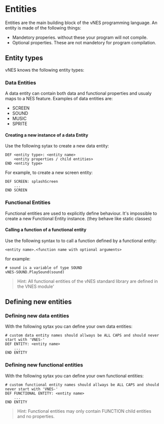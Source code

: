 # Entities
Entities are the main building block of the vNES programming language.
An entity is made of the following things:
* Mandetory properies. without these your program will not compile.
* Optional properties. These are not mandetory for program compilation.


## Entity types
vNES knows the following entity types:
### Data Entities
A data entity can contain both data and functional properties and usualy maps to a NES feature.
Examples of data entities are:
* SCREEN
* SOUND
* MUSIC
* SPRITE

#### Creating a new instance of a data Entity
Use the following sytax to create a new data entity:
````
DEF <entity type>: <entity name>
    <entity properties / child entities>
END <entity type>
````
For example, to create a new screen entity:
````
DEF SCREEN: splashScreen
    ...
END SCREEN
````

### Functional Entities
Functional entities are used to explicitly define behaviour.
It's impossible to create a new Functional Entity instance. (they behave like static classes)
#### Calling a function of a functional entity
Use the following syntax to to call a function defined by a functional entity:
````
<entity name>.<function name with optional arguments>
````
for example:
````
# sound is a variable of type SOUND
vNES-SOUND.PlaySound(sound)
````

> Hint: All functional entities of the vNES standard library are defined in the VNES module'

## Defining new entities
### Defining new data entities
With the following sytax you can define your own data entities:
````
# custom data entity names should allways be ALL CAPS and should never start with 'VNES-'
DEF ENTITY: <entity name>
    ...
END ENTITY
````

### Defining new functional entities
With the following sytax you can define your own functional entities:
````
# custom functional entity names should allways be ALL CAPS and should never start with 'VNES-'
DEF FUNCTIONAL ENTITY: <entity name>
    ...
END ENTITY
````
> Hint: Functional entities may only contain FUNCTION child entities and no properties.
